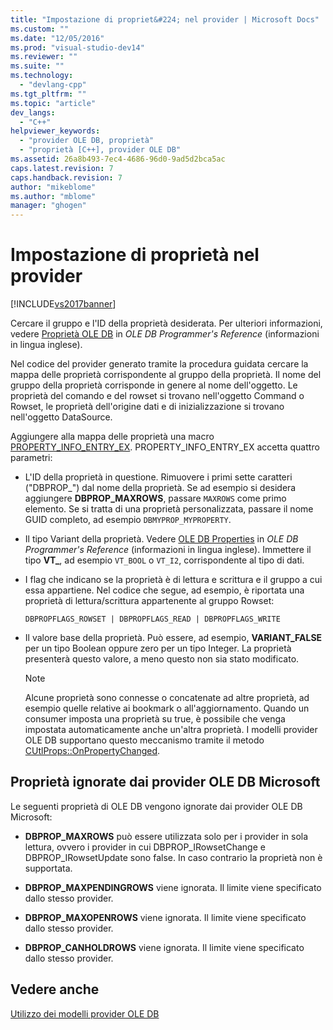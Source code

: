 ```yaml
---
title: "Impostazione di propriet&#224; nel provider | Microsoft Docs"
ms.custom: ""
ms.date: "12/05/2016"
ms.prod: "visual-studio-dev14"
ms.reviewer: ""
ms.suite: ""
ms.technology: 
  - "devlang-cpp"
ms.tgt_pltfrm: ""
ms.topic: "article"
dev_langs: 
  - "C++"
helpviewer_keywords: 
  - "provider OLE DB, proprietà"
  - "proprietà [C++], provider OLE DB"
ms.assetid: 26a8b493-7ec4-4686-96d0-9ad5d2bca5ac
caps.latest.revision: 7
caps.handback.revision: 7
author: "mikeblome"
ms.author: "mblome"
manager: "ghogen"
---
```

# Impostazione di propriet&#224; nel provider
[!INCLUDE[vs2017banner](../../assembler/inline/includes/vs2017banner.md)]

Cercare il gruppo e l'ID della proprietà desiderata.  Per ulteriori informazioni, vedere [Proprietà OLE DB](https://msdn.microsoft.com/en-us/library/ms722734.aspx) in *OLE DB Programmer's Reference* \(informazioni in lingua inglese\).  
  
 Nel codice del provider generato tramite la procedura guidata cercare la mappa delle proprietà corrispondente al gruppo della proprietà.  Il nome del gruppo della proprietà corrisponde in genere al nome dell'oggetto.  Le proprietà del comando e del rowset si trovano nell'oggetto Command o Rowset, le proprietà dell'origine dati e di inizializzazione si trovano nell'oggetto DataSource.  
  
 Aggiungere alla mappa delle proprietà una macro [PROPERTY\_INFO\_ENTRY\_EX](../../data/oledb/property-info-entry-ex.md).  PROPERTY\_INFO\_ENTRY\_EX accetta quattro parametri:  
  
-   L'ID della proprietà in questione.  Rimuovere i primi sette caratteri \("DBPROP\_"\) dal nome della proprietà.  Se ad esempio si desidera aggiungere **DBPROP\_MAXROWS**, passare `MAXROWS` come primo elemento.  Se si tratta di una proprietà personalizzata, passare il nome GUID completo, ad esempio `DBMYPROP_MYPROPERTY`.  
  
-   Il tipo Variant della proprietà. Vedere [OLE DB Properties](https://msdn.microsoft.com/en-us/library/ms722734.aspx) in *OLE DB Programmer's Reference* \(informazioni in lingua inglese\).  Immettere il tipo **VT\_**, ad esempio `VT_BOOL` o `VT_I2`, corrispondente al tipo di dati.  
  
-   I flag che indicano se la proprietà è di lettura e scrittura e il gruppo a cui essa appartiene.  Nel codice che segue, ad esempio, è riportata una proprietà di lettura\/scrittura appartenente al gruppo Rowset:  
  
    ```  
    DBPROPFLAGS_ROWSET | DBPROPFLAGS_READ | DBPROPFLAGS_WRITE  
    ```  
  
-   Il valore base della proprietà.  Può essere, ad esempio, **VARIANT\_FALSE** per un tipo Boolean oppure zero per un tipo Integer.  La proprietà presenterà questo valore, a meno questo non sia stato modificato.  
  
    > [!NOTE]
    >  Alcune proprietà sono connesse o concatenate ad altre proprietà, ad esempio quelle relative ai bookmark o all'aggiornamento.  Quando un consumer imposta una proprietà su true, è possibile che venga impostata automaticamente anche un'altra proprietà.  I modelli provider OLE DB supportano questo meccanismo tramite il metodo [CUtlProps::OnPropertyChanged](../../data/oledb/cutlprops-onpropertychanged.md).  
  
## Proprietà ignorate dai provider OLE DB Microsoft  
 Le seguenti proprietà di OLE DB vengono ignorate dai provider OLE DB Microsoft:  
  
-   **DBPROP\_MAXROWS** può essere utilizzata solo per i provider in sola lettura, ovvero i provider in cui DBPROP\_IRowsetChange e DBPROP\_IRowsetUpdate sono false. In caso contrario la proprietà non è supportata.  
  
-   **DBPROP\_MAXPENDINGROWS** viene ignorata. Il limite viene specificato dallo stesso provider.  
  
-   **DBPROP\_MAXOPENROWS** viene ignorata. Il limite viene specificato dallo stesso provider.  
  
-   **DBPROP\_CANHOLDROWS** viene ignorata. Il limite viene specificato dallo stesso provider.  
  
## Vedere anche  
 [Utilizzo dei modelli provider OLE DB](../../data/oledb/working-with-ole-db-provider-templates.md)